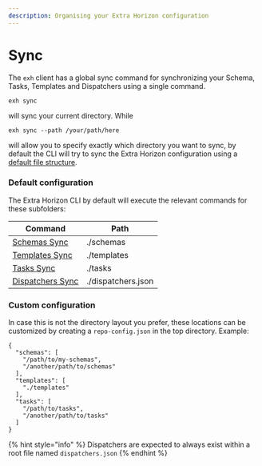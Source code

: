 ```yaml
---
description: Organising your Extra Horizon configuration
---
```


# Sync

The `exh` client has a global sync command for synchronizing your Schema, Tasks, Templates and Dispatchers using a single command.

```
exh sync
```

will sync your current directory. While

```
exh sync --path /your/path/here
```

will allow you to specify exactly which directory you want to sync, by default the CLI will try to sync the Extra Horizon configuration using a [default file structure](sync.md#default-configuration).

### Default configuration

The Extra Horizon CLI by default will execute the relevant commands for these subfolders:

| Command                                                      | Path               |
| ------------------------------------------------------------ | ------------------ |
| [Schemas Sync](../commands/commands.md#schema-sync)          | ./schemas          |
| [Templates Sync](templates.md#synchronizing-template)        | ./templates        |
| [Tasks Sync](../commands/tasks/#synchronize-a-task)          | ./tasks            |
| [Dispatchers Sync](dispatchers.md#synchronizing-dispatchers) | ./dispatchers.json |

### Custom configuration

In case this is not the directory layout you prefer, these locations can be customized by creating a `repo-config.json` in the top directory. Example:

```
{
  "schemas": [
    "/path/to/my-schemas",
    "/another/path/to/schemas"
  ],
  "templates": [
    "./templates"
  ],
  "tasks": [
    "/path/to/tasks",
    "/another/path/to/tasks"
  ]
}
```

{% hint style="info" %}
Dispatchers are expected to always exist within a root file named `dispatchers.json`
{% endhint %}
